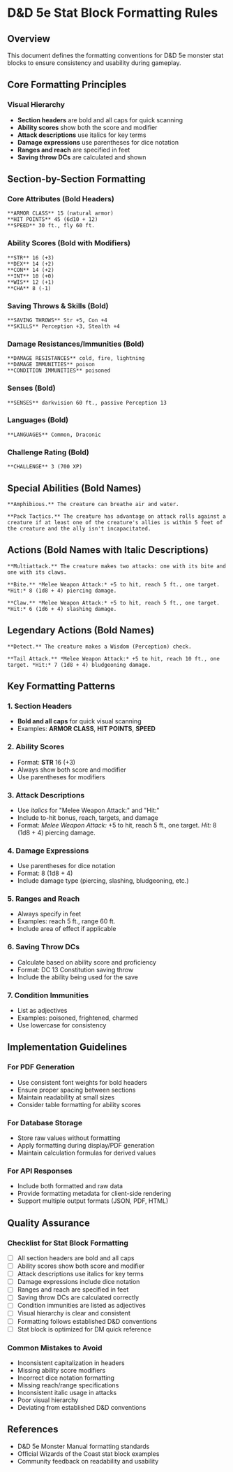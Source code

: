 # D&D 5e Stat Block Formatting Rules

## Overview
This document defines the formatting conventions for D&D 5e monster stat blocks to ensure consistency and usability during gameplay.

## Core Formatting Principles

### Visual Hierarchy
- **Section headers** are bold and all caps for quick scanning
- **Ability scores** show both the score and modifier
- **Attack descriptions** use italics for key terms
- **Damage expressions** use parentheses for dice notation
- **Ranges and reach** are specified in feet
- **Saving throw DCs** are calculated and shown

## Section-by-Section Formatting

### Core Attributes (Bold Headers)
```
**ARMOR CLASS** 15 (natural armor)
**HIT POINTS** 45 (6d10 + 12)
**SPEED** 30 ft., fly 60 ft.
```

### Ability Scores (Bold with Modifiers)
```
**STR** 16 (+3)
**DEX** 14 (+2)
**CON** 14 (+2)
**INT** 10 (+0)
**WIS** 12 (+1)
**CHA** 8 (-1)
```

### Saving Throws & Skills (Bold)
```
**SAVING THROWS** Str +5, Con +4
**SKILLS** Perception +3, Stealth +4
```

### Damage Resistances/Immunities (Bold)
```
**DAMAGE RESISTANCES** cold, fire, lightning
**DAMAGE IMMUNITIES** poison
**CONDITION IMMUNITIES** poisoned
```

### Senses (Bold)
```
**SENSES** darkvision 60 ft., passive Perception 13
```

### Languages (Bold)
```
**LANGUAGES** Common, Draconic
```

### Challenge Rating (Bold)
```
**CHALLENGE** 3 (700 XP)
```

## Special Abilities (Bold Names)
```
**Amphibious.** The creature can breathe air and water.

**Pack Tactics.** The creature has advantage on attack rolls against a creature if at least one of the creature's allies is within 5 feet of the creature and the ally isn't incapacitated.
```

## Actions (Bold Names with Italic Descriptions)
```
**Multiattack.** The creature makes two attacks: one with its bite and one with its claws.

**Bite.** *Melee Weapon Attack:* +5 to hit, reach 5 ft., one target. *Hit:* 8 (1d8 + 4) piercing damage.

**Claw.** *Melee Weapon Attack:* +5 to hit, reach 5 ft., one target. *Hit:* 6 (1d6 + 4) slashing damage.
```

## Legendary Actions (Bold Names)
```
**Detect.** The creature makes a Wisdom (Perception) check.

**Tail Attack.** *Melee Weapon Attack:* +5 to hit, reach 10 ft., one target. *Hit:* 7 (1d8 + 4) bludgeoning damage.
```

## Key Formatting Patterns

### 1. Section Headers
- **Bold and all caps** for quick visual scanning
- Examples: **ARMOR CLASS**, **HIT POINTS**, **SPEED**

### 2. Ability Scores
- Format: **STR** 16 (+3)
- Always show both score and modifier
- Use parentheses for modifiers

### 3. Attack Descriptions
- Use *italics* for "Melee Weapon Attack:" and "Hit:"
- Include to-hit bonus, reach, targets, and damage
- Format: *Melee Weapon Attack:* +5 to hit, reach 5 ft., one target. *Hit:* 8 (1d8 + 4) piercing damage.

### 4. Damage Expressions
- Use parentheses for dice notation
- Format: 8 (1d8 + 4)
- Include damage type (piercing, slashing, bludgeoning, etc.)

### 5. Ranges and Reach
- Always specify in feet
- Examples: reach 5 ft., range 60 ft.
- Include area of effect if applicable

### 6. Saving Throw DCs
- Calculate based on ability score and proficiency
- Format: DC 13 Constitution saving throw
- Include the ability being used for the save

### 7. Condition Immunities
- List as adjectives
- Examples: poisoned, frightened, charmed
- Use lowercase for consistency

## Implementation Guidelines

### For PDF Generation
- Use consistent font weights for bold headers
- Ensure proper spacing between sections
- Maintain readability at small sizes
- Consider table formatting for ability scores

### For Database Storage
- Store raw values without formatting
- Apply formatting during display/PDF generation
- Maintain calculation formulas for derived values

### For API Responses
- Include both formatted and raw data
- Provide formatting metadata for client-side rendering
- Support multiple output formats (JSON, PDF, HTML)

## Quality Assurance

### Checklist for Stat Block Formatting
- [ ] All section headers are bold and all caps
- [ ] Ability scores show both score and modifier
- [ ] Attack descriptions use italics for key terms
- [ ] Damage expressions include dice notation
- [ ] Ranges and reach are specified in feet
- [ ] Saving throw DCs are calculated correctly
- [ ] Condition immunities are listed as adjectives
- [ ] Visual hierarchy is clear and consistent
- [ ] Formatting follows established D&D conventions
- [ ] Stat block is optimized for DM quick reference

### Common Mistakes to Avoid
- Inconsistent capitalization in headers
- Missing ability score modifiers
- Incorrect dice notation formatting
- Missing reach/range specifications
- Inconsistent italic usage in attacks
- Poor visual hierarchy
- Deviating from established D&D conventions

## References
- D&D 5e Monster Manual formatting standards
- Official Wizards of the Coast stat block examples
- Community feedback on readability and usability 